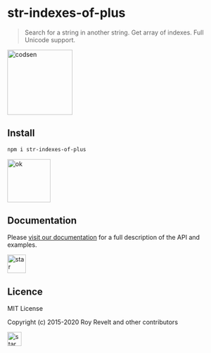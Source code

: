 # str-indexes-of-plus

> Search for a string in another string. Get array of indexes. Full Unicode support.

<img src="https://codsen.com/images/png-codsen-1.png" width="148" alt="codsen" align="center">

## Install

```bash
npm i str-indexes-of-plus
```

<img src="https://codsen.com/images/png-codsen-ok.png" width="98" alt="ok" align="center">

## Documentation

Please [visit our documentation](https://codsen.com/os/str-indexes-of-plus/) for a full description of the API and examples.

<img src="https://codsen.com/images/png-codsen-star.png" width="42" alt="star" align="center">

## Licence

MIT License

Copyright (c) 2015-2020 Roy Revelt and other contributors

<img src="https://codsen.com/images/png-codsen-star-small.png" width="32" alt="star" align="center">
